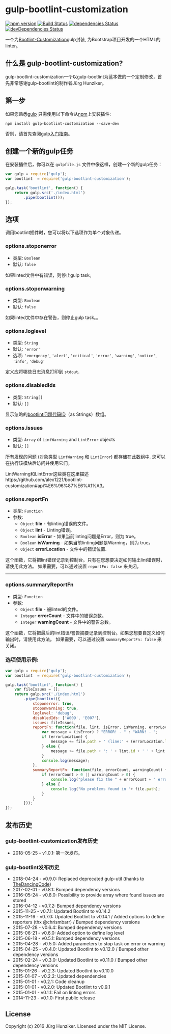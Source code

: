 # gulp-bootlint-customization
[![npm version](https://badge.fury.io/js/gulp-bootlint.svg)](https://badge.fury.io/js/gulp-bootlint)
[![Build Status](https://travis-ci.org/tschortsch/gulp-bootlint.svg?branch=master)](https://travis-ci.org/tschortsch/gulp-bootlint)
[![dependencies Status](https://david-dm.org/tschortsch/gulp-bootlint/status.svg)](https://david-dm.org/tschortsch/gulp-bootlint)
[![devDependencies Status](https://david-dm.org/tschortsch/gulp-bootlint/dev-status.svg)](https://david-dm.org/tschortsch/gulp-bootlint?type=dev)

一个为[Bootlint-Customization](https://github.com/alex1221/bootlint-customization)gulp封装, 为Bootstrap项目开发的一个HTML的linter。

## 什么是 gulp-bootlint-customization?

gulp-bootlint-customization一个以gulp-bootlint为蓝本做的一个定制修改，首先非常感谢gulp-bootlint的制作者Jürg Hunziker。

## 第一步

如果您熟悉[gulp](http://gulpjs.com/) 只需使用以下命令从[npm](https://npmjs.org/package/gulp-bootlint)上安装插件:

```
npm install gulp-bootlint-customization --save-dev
```

否则，请首先查阅gulp[入门指南](https://github.com/gulpjs/gulp/blob/master/docs/getting-started.md#getting-started)。

## 创建一个新的gulp任务

在安装插件后，你可以在 `gulpfile.js` 文件中像这样，创建一个新的gulp任务：

```javascript
var gulp = require('gulp');
var bootlint  = require('gulp-bootlint-customization');

gulp.task('bootlint', function() {
    return gulp.src('./index.html')
        .pipe(bootlint());
});
```

## 选项

调用bootlint插件时，您可以将以下选项作为单个对象传递。

### options.stoponerror

* 类型: `Boolean`
* 默认: `false`

如果linted文件中有错误，则停止gulp task。

### options.stoponwarning

* 类型: `Boolean`
* 默认: `false`

如果linted文件中存在警告，则停止gulp task。。

### options.loglevel

* 类型: `String`
* 默认: `'error'`
* 选项: `'emergency'`, `'alert'`, `'critical'`, `'error'`, `'warning'`, `'notice'`, `'info'`, `'debug'`

定义应将哪些日志消息打印到 `stdout`.

### options.disabledIds

* 类型: `String[]`
* 默认: `[]`

显示忽略的[bootlint问题代码ID](https://github.com/alex1221/bootlint-customization/wiki)（as Strings）数组。

### options.issues

* 类型: `Array` of `LintWarning` and `LintError` objects
* 默认: `[]`

所有发现的问题 (对象类型 `LintWarning` 和 `LintError`) 都存储在此数组中.
您可以在执行该模块后访问并使用它们。

LintWarning和LintError这些类在这里描述https://github.com/alex1221/bootlint-customization#api%E6%96%87%E6%A1%A3。

### options.reportFn

* 类型: `Function`
* 参数:
  * `Object` **file** - 有linting错误的文件。
  * `Object` **lint** - Linting错误。
  * `Boolean` **isError** - 如果当前linting问题是Error，则为 true。
  * `Boolean` **isWarning** - 如果当前linting问题是Warning，则为 true。
  * `Object` **errorLocation** - 文件中的错误位置.

这个函数，它将把lint错误记录到控制台。只有在您想要决定如何输出lint错误时，请使用此方法。
如果需要，可以通过设置 `reportFn: false` 来关闭。
____
### options.summaryReportFn

* 类型: `Function`
* 参数:
  * `Object` **file** - 被linted的文件。
  * `Integer` **errorCount** - 文件中的错误总数。
  * `Integer` **warningCount** - 文件中的警告总数。

这个函数，它将把最后的lint错误/警告摘要记录到控制台。如果您想要自定义如何输出时，请使用此方法。
如果需要，可以通过设置 `summaryReportFn: false` 来关闭。

### 选项使用示例:

```javascript
var gulp = require('gulp');
var bootlint  = require('gulp-bootlint-customization');

gulp.task('bootlint', function() {
    var fileIssues = [];
    return gulp.src('./index.html')
        .pipe(bootlint({
            stoponerror: true,
            stoponwarning: true,
            loglevel: 'debug',
            disabledIds: ['W009', 'E007'],
            issues: fileIssues,
            reportFn: function(file, lint, isError, isWarning, errorLocation) {
                var message = (isError) ? "ERROR! - " : "WARN! - ";
                if (errorLocation) {
                    message += file.path + ' (line:' + (errorLocation.line + 1) + ', col:' + (errorLocation.column + 1) + ') [' + lint.id + '] ' + lint.message;
                } else {
                    message += file.path + ': ' + lint.id + ' ' + lint.message;
                }
                console.log(message);
            },
            summaryReportFn: function(file, errorCount, warningCount) {
                if (errorCount > 0 || warningCount > 0) {
                    console.log("please fix the " + errorCount + " errors and "+ warningCount + " warnings in " + file.path);
                } else {
                    console.log("No problems found in "+ file.path);
                }
            }
        }));
});
```

## 发布历史

### gulp-bootlint-customization发布历史

* 2018-05-25 - v1.0.1: 第一次发布。

### gulp-bootlint发布历史

* 2018-04-24 - v0.9.0: Replaced deprecated gulp-util (thanks to [TheDancingCode](https://github.com/TheDancingCode))
* 2017-02-01 - v0.8.1: Bumped dependency versions
* 2016-05-24 - v0.8.0: Possibility to provide array where found issues are stored
* 2016-04-12 - v0.7.2: Bumped dependency versions
* 2015-11-25 - v0.7.1: Updated Bootlint to v0.14.2
* 2015-11-16 - v0.7.0: Updated Bootlint to v0.14.1 / Added options to define reporters (thx @chrismbarr) / Bumped dependency versions
* 2015-07-28 - v0.6.4: Bumped dependency versions
* 2015-06-21 - v0.6.0: Added option to define log level
* 2015-06-18 - v0.5.1: Bumped dependency versions
* 2015-04-28 - v0.5.0: Added parameters to stop task on error or warning
* 2015-04-25 - v0.4.0: Updated Bootlint to v0.12.0 / Bumped other dependency versions
* 2015-02-24 - v0.3.0: Updated Bootlint to v0.11.0 / Bumped other dependency versions
* 2015-01-26 - v0.2.3: Updated Bootlint to v0.10.0
* 2015-01-07 - v0.2.2: Updated dependencies
* 2015-01-01 - v0.2.1: Code cleanup
* 2015-01-01 - v0.2.0: Updated Bootlint to v0.9.1
* 2015-01-01 - v0.1.1: Fail on linting errors
* 2014-11-23 - v0.1.0: First public release

## License

Copyright (c) 2016 Jürg Hunziker. Licensed under the MIT License.
